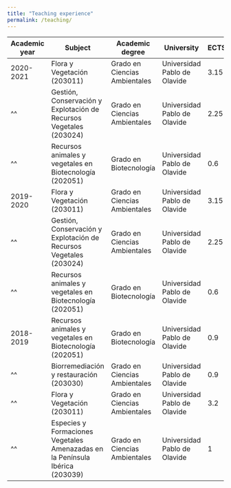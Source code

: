 ```yaml
---
title: "Teaching experience"
permalink: /teaching/
---
```


|Academic year|Subject|Academic degree|University|ECTS|
|--- |--- |--- |--- |--- |
|2020-2021|Flora y Vegetación (203011)|Grado en Ciencias Ambientales|Universidad Pablo de Olavide|3.15|
|^^|Gestión, Conservación y Explotación de Recursos Vegetales (203024)|Grado en Ciencias Ambientales|Universidad Pablo de Olavide|2.25|
|^^|Recursos animales y vegetales en Biotecnología (202051)|Grado en Biotecnología|Universidad Pablo de Olavide|0.6|
|2019-2020|Flora y Vegetación (203011)|Grado en Ciencias Ambientales|Universidad Pablo de Olavide|3.15|
|^^|Gestión, Conservación y Explotación de Recursos Vegetales (203024)|Grado en Ciencias Ambientales|Universidad Pablo de Olavide|2.25|
|^^|Recursos animales y vegetales en Biotecnología (202051)|Grado en Biotecnología|Universidad Pablo de Olavide|0.6|
|2018-2019|Recursos animales y vegetales en Biotecnología (202051)|Grado en Biotecnología|Universidad Pablo de Olavide|0.9|
|^^|Biorremediación y restauración (203030)|Grado en Ciencias Ambientales|Universidad Pablo de Olavide|0.9|
|^^|Flora y Vegetación (203011)|Grado en Ciencias Ambientales|Universidad Pablo de Olavide|3.2|
|^^|Especies y Formaciones Vegetales Amenazadas en la Península Ibérica (203039)|Grado en Ciencias Ambientales|Universidad Pablo de Olavide|1|
